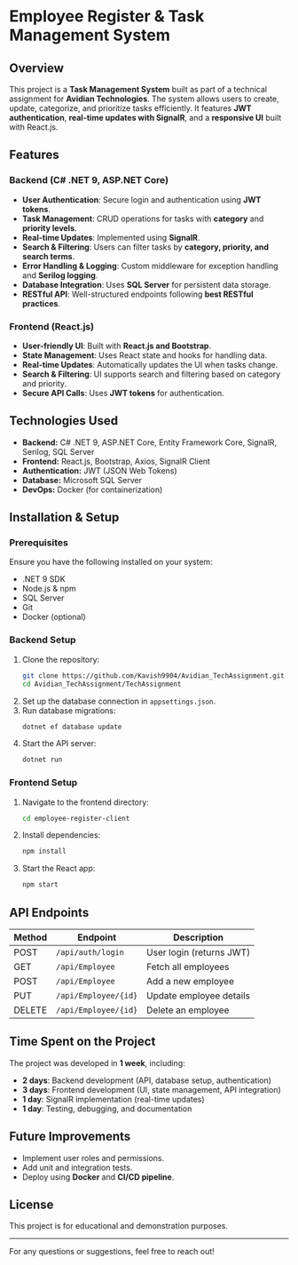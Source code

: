 # Employee Register & Task Management System

## Overview
This project is a **Task Management System** built as part of a technical assignment for **Avidian Technologies**. The system allows users to create, update, categorize, and prioritize tasks efficiently. It features **JWT authentication**, **real-time updates with SignalR**, and a **responsive UI** built with React.js.

## Features
### Backend (C# .NET 9, ASP.NET Core)
- **User Authentication**: Secure login and authentication using **JWT tokens**.
- **Task Management**: CRUD operations for tasks with **category** and **priority levels**.
- **Real-time Updates**: Implemented using **SignalR**.
- **Search & Filtering**: Users can filter tasks by **category, priority, and search terms**.
- **Error Handling & Logging**: Custom middleware for exception handling and **Serilog logging**.
- **Database Integration**: Uses **SQL Server** for persistent data storage.
- **RESTful API**: Well-structured endpoints following **best RESTful practices**.

### Frontend (React.js)
- **User-friendly UI**: Built with **React.js and Bootstrap**.
- **State Management**: Uses React state and hooks for handling data.
- **Real-time Updates**: Automatically updates the UI when tasks change.
- **Search & Filtering**: UI supports search and filtering based on category and priority.
- **Secure API Calls**: Uses **JWT tokens** for authentication.

## Technologies Used
- **Backend:** C# .NET 9, ASP.NET Core, Entity Framework Core, SignalR, Serilog, SQL Server
- **Frontend:** React.js, Bootstrap, Axios, SignalR Client
- **Authentication:** JWT (JSON Web Tokens)
- **Database:** Microsoft SQL Server
- **DevOps:** Docker (for containerization)

## Installation & Setup
### Prerequisites
Ensure you have the following installed on your system:
- .NET 9 SDK
- Node.js & npm
- SQL Server
- Git
- Docker (optional)

### Backend Setup
1. Clone the repository:
   ```bash
   git clone https://github.com/Kavish9904/Avidian_TechAssignment.git
   cd Avidian_TechAssignment/TechAssignment
   ```
2. Set up the database connection in `appsettings.json`.
3. Run database migrations:
   ```bash
   dotnet ef database update
   ```
4. Start the API server:
   ```bash
   dotnet run
   ```

### Frontend Setup
1. Navigate to the frontend directory:
   ```bash
   cd employee-register-client
   ```
2. Install dependencies:
   ```bash
   npm install
   ```
3. Start the React app:
   ```bash
   npm start
   ```

## API Endpoints
| Method | Endpoint | Description |
|--------|---------|-------------|
| POST | `/api/auth/login` | User login (returns JWT) |
| GET | `/api/Employee` | Fetch all employees |
| POST | `/api/Employee` | Add a new employee |
| PUT | `/api/Employee/{id}` | Update employee details |
| DELETE | `/api/Employee/{id}` | Delete an employee |

## Time Spent on the Project
The project was developed in **1 week**, including:
- **2 days**: Backend development (API, database setup, authentication)
- **3 days**: Frontend development (UI, state management, API integration)
- **1 day**: SignalR implementation (real-time updates)
- **1 day**: Testing, debugging, and documentation

## Future Improvements
- Implement user roles and permissions.
- Add unit and integration tests.
- Deploy using **Docker** and **CI/CD pipeline**.

## License
This project is for educational and demonstration purposes.

---
For any questions or suggestions, feel free to reach out!



